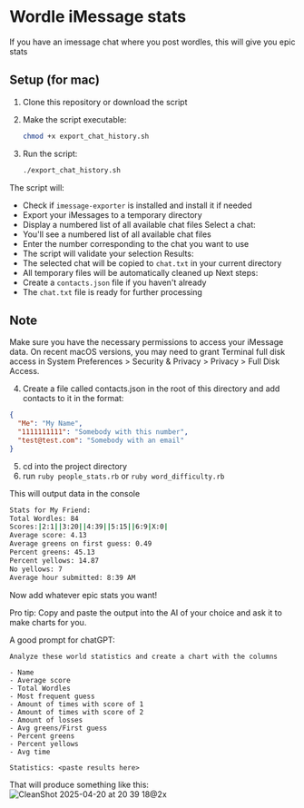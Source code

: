 # Wordle iMessage stats

If you have an imessage chat where you post wordles, this will give you epic stats

## Setup (for mac)

1. Clone this repository or download the script
2. Make the script executable:
   ```bash
   chmod +x export_chat_history.sh
   ```

3. Run the script:
   ```bash
   ./export_chat_history.sh
   ```
The script will:
   - Check if `imessage-exporter` is installed and install it if needed
   - Export your iMessages to a temporary directory
   - Display a numbered list of all available chat files
Select a chat:
   - You'll see a numbered list of all available chat files
   - Enter the number corresponding to the chat you want to use
   - The script will validate your selection
Results:
   - The selected chat will be copied to `chat.txt` in your current directory
   - All temporary files will be automatically cleaned up
Next steps:
   - Create a `contacts.json` file if you haven't already
   - The `chat.txt` file is ready for further processing

## Note

Make sure you have the necessary permissions to access your iMessage data. On recent macOS versions, you may need to grant Terminal full disk access in System Preferences > Security & Privacy > Privacy > Full Disk Access.

4. Create a file called contacts.json in the root of this directory and add contacts to it in the format:
```json
{
  "Me": "My Name",
  "1111111111": "Somebody with this number",
  "test@test.com": "Somebody with an email"
}
```

5. cd into the project directory
6. run `ruby people_stats.rb` or `ruby word_difficulty.rb`

This will output data in the console
```bash
Stats for My Friend:
Total Wordles: 84
Scores:|2:1||3:20||4:39||5:15||6:9|X:0|
Average score: 4.13
Average greens on first guess: 0.49
Percent greens: 45.13
Percent yellows: 14.87
No yellows: 7
Average hour submitted: 8:39 AM
```

Now add whatever epic stats you want!

Pro tip: Copy and paste the output into the AI of your choice and ask it to make charts for you.

A good prompt for chatGPT:

```
Analyze these world statistics and create a chart with the columns

- Name
- Average score
- Total Wordles
- Most frequent guess
- Amount of times with score of 1
- Amount of times with score of 2
- Amount of losses
- Avg greens/First guess
- Percent greens
- Percent yellows
- Avg time

Statistics: <paste results here>
```

That will produce something like this:
![CleanShot 2025-04-20 at 20 39 18@2x](https://github.com/user-attachments/assets/64502e97-5e97-4cdc-b29d-21b35bda934e)


